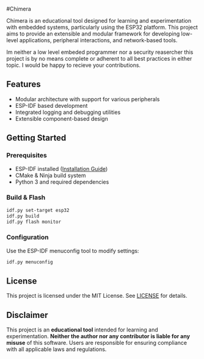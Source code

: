 #Chimera 

Chimera is an educational tool designed for learning and experimentation with embedded systems, particularly using the ESP32 platform. This project aims to provide an extensible and modular framework for developing low-level applications, peripheral interactions, and network-based tools.

Im neither a low level embeded programmer nor a security reasercher this project is by no means complete or adherent to all best practices in either topic. I would be happy to recieve your contributions.

## Features
- Modular architecture with support for various peripherals
- ESP-IDF based development
- Integrated logging and debugging utilities
- Extensible component-based design

## Getting Started

### Prerequisites
- ESP-IDF installed ([Installation Guide](https://docs.espressif.com/projects/esp-idf/en/latest/esp32/get-started/index.html))
- CMake & Ninja build system
- Python 3 and required dependencies

### Build & Flash
```sh
idf.py set-target esp32
idf.py build
idf.py flash monitor
```

### Configuration
Use the ESP-IDF menuconfig tool to modify settings:
```sh
idf.py menuconfig
```

## License
This project is licensed under the MIT License. See [LICENSE](LICENSE) for details.

## Disclaimer
This project is an **educational tool** intended for learning and experimentation. **Neither the author nor any contributor is liable for any misuse** of this software. Users are responsible for ensuring compliance with all applicable laws and regulations.


